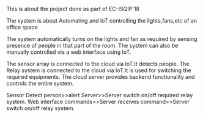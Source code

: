 This is about the project done as part of EC-ISQIP'18

The system is about Automating and IoT controlling the lights,fans,etc of an office space

The system automatically turns on the lights and fan as required by sensing presence of people in that part of the room.
The system can also be manually controlled via a web interface using IoT.

The  sensor array is connected to the cloud via IoT.It detects people.
The Relay system is connected to the cloud via IoT.It is used for switching the required equipments.
The cloud server provides backend functionality and controls the entire system.


Sensor Detect person>>alert Server>>Server switch on/off required relay system.
Web interface commands>>Server receives command>>Server switch on/off relay system.
